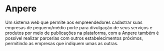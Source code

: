 # Anpere
Um sistema web que permite aos empreendedores cadastrar suas empresas de pequeno/médio porte para divulgação de seus serviços e produtos por meio de publicações na plataforma, com a Anpere também é possível realizar parcerias com outros estabelecimentos próximos, permitindo as empresas que indiquem umas as outras.
